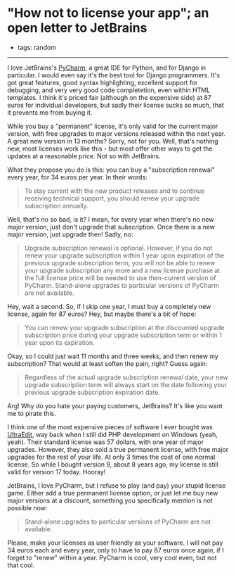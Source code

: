 # "How not to license your app"; an open letter to JetBrains
- tags: random

---

I love JetBrains's [PyCharm][1], a great IDE for Python, and for Django in particular. I would even say it's the best tool for Django programmers. It's got great features, good syntax highlighting, excellent support for debugging, and very very good code completetion, even within HTML templates. I think it's priced fair (although on the expensive side) at 87 euros for individual developers, but sadly their license sucks so much, that it prevents me from buying it.

While you buy a "permanent" license, it's only valid for the current major version, with free upgrades to major versions released within the next year. A great new version in 13 months? Sorry, not for you. Well, that's nothing new, most licenses work like this - but most offer other ways to get the updates at a reasonable price. Not so with JetBrains.

What they propose you do is this: you can buy a "subscription renewal" every year, for 34 euros per year. In their words: 

> To stay current with the new product releases and to continue receiving technical support, you should renew your upgrade subscription annually.

Well, that's no so bad, is it? I mean, for every year when there's no new major version, just don't upgrade that subscription. Once there is a new major version, just upgrade then! Sadly, no:

> Upgrade subscription renewal is optional. However, if you do not renew your upgrade subscription within 1 year upon expiration of the previous upgrade subscription term, you will not be able to renew your upgrade subscription any more and a new license purchase at the full license price will be needed to use then-current version of PyCharm. Stand-alone upgrades to particular versions of PyCharm are not available.

Hey, wait a second. So, if I skip one year, I must buy a completely new license, again for 87 euros? Hey, but maybe there's a bit of hope:

> You can renew your upgrade subscription at the discounted upgrade subscription price during your upgrade subscription term or within 1 year upon its expiration.

Okay, so I could just wait 11 months and three weeks, and then renew my subscription? That would at least soften the pain, right? Guess again:

> Regardless of the actual upgrade subscription renewal date, your new upgrade subscription term will always start on the date following your previous upgrade subscription expiration date.

Arg! Why do you hate your paying customers, JetBrains? It's like you want me to pirate this.

I think one of the most expensive pieces of software I ever bought was [UltraEdit][2], way back when I still did PHP development on Windows (yeah, yeah). Their standard license was 57 dollars, with one year of major upgrades. However, they also sold a true permanent license, with free major upgrades for the rest of your life. At only 3 times the cost of one normal license. So while I bought version 9, about 8 years ago, my license is still valid for version 17 today. Hooray!

JetBrains, I love PyCharm, but I refuse to play (and pay) your stupid license game. Either add a true permanent license option, or just let me buy new major versions at a discount, something you specifically mention is not possible now:

> Stand-alone upgrades to particular versions of PyCharm are not available.

Please, make your licenses as user friendly as your software. I will not pay 34 euros each and every year, only to have to pay 87 euros once again, if I forget to "renew" within a year. PyCharm is cool, very cool even, but not that cool.

[1]: http://http://www.jetbrains.com/pycharm/
[2]: http://www.ultraedit.com/products/ultraedit.html